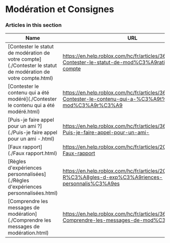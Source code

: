 # Modération et Consignes  
### Articles in this section
Name|URL
-|-
[Contester le statut de modération de votre compte](./Contester le statut de modération de votre compte.html) |https://en.help.roblox.com/hc/fr/articles/360000245263-Contester-le-statut-de-mod%C3%A9ration-de-votre-compte
[Contester le contenu qui a été modéré](./Contester le contenu qui a été modéré.html) |https://en.help.roblox.com/hc/fr/articles/360000272703-Contester-le-contenu-qui-a-%C3%A9t%C3%A9-mod%C3%A9r%C3%A9
[Puis-je faire appel pour un ami ?](./Puis-je faire appel pour un ami -.html) |https://en.help.roblox.com/hc/fr/articles/360000240183-Puis-je-faire-appel-pour-un-ami-
[Faux rapport](./Faux rapport.html) |https://en.help.roblox.com/hc/fr/articles/203312470-Faux-rapport
[Règles d'expériences personnalisées](./Règles d'expériences personnalisées.html) |https://en.help.roblox.com/hc/fr/articles/203312500-R%C3%A8gles-d-exp%C3%A9riences-personnalis%C3%A9es
[Comprendre les messages de modération](./Comprendre les messages de modération.html) |https://en.help.roblox.com/hc/fr/articles/360020870412-Comprendre-les-messages-de-mod%C3%A9ration